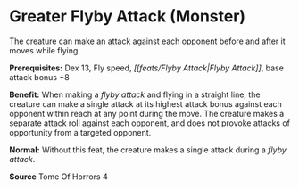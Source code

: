 ﻿---
cssclass: [feats]

---
# Greater Flyby Attack (Monster)

The creature can make an attack against each opponent before and after it moves while flying.

**Prerequisites:** Dex 13, Fly speed, _[[feats/Flyby Attack|Flyby Attack]]_, base attack bonus +8

**Benefit:** When making a _flyby attack_ and flying in a straight line, the creature can make a single attack at its highest attack bonus against each opponent within reach at any point during the move. The creature makes a separate attack roll against each opponent, and does not provoke attacks of opportunity from a targeted opponent.

**Normal:** Without this feat, the creature makes a single attack during a _flyby attack_.

**Source** Tome Of Horrors 4